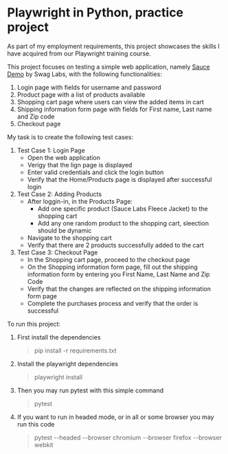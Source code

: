 # Playwright in Python, practice project

As part of my employment requirements, this project showcases the skills
I have acquired from our Playwright training course.

This project focuses on testing a simple web application, namely [Sauce Demo](https://www.saucedemo.com/) by Swag Labs, with the following functionalities:

1. Login page with fields for username and password
2. Product page with a list of products available
3. Shopping cart page where users can view the added items in cart
4. Shipping information form page with fields for First name, Last name and Zip code
5. Checkout page

My task is to create the following test cases:

1. Test Case 1: Login Page
    * Open the web application
    * Verigy that the lign page is displayed
    * Enter valid credentials and click the login button
    * Verify that the Home/Products page is displayed after successful login
2. Test Case 2: Adding Products
    * After loggin-in, in the Products Page:
        * Add one specific product (Sauce Labs Fleece Jacket) to the shopping cart
        * Add any one random product to the shopping cart, sleection should be dynamic
    * Navigate to the shopping cart
    * Verify that there are 2 products successfully added to the cart
3. Test Case 3: Checkout Page
    * In the Shopping cart page, proceed to the checkout page
    * On the Shopping information form page, fill out the shipping information form by entering you First Name, Last Name and Zip Code
    * Verify that the changes are reflected on the shipping information form page
    * Complete the purchases process and verify that the order is successful

To run this project:

1. First install the dependencies
    > pip install -r requirements.txt
2. Install the playwright dependencies
    > playwright install
3. Then you may run pytest with this simple command
    > pytest
4. If you want to run in headed mode, or in all or some browser you may run this code
    > pytest --headed --browser chromium --browser firefox --browser webkit
